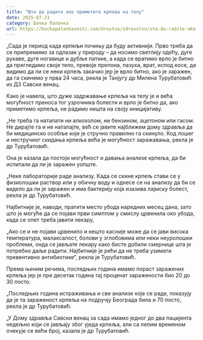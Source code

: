 ```yaml
---
title: "Шта да радите ако приметите крпеља на телу"
date: 2025-07-21
category: Бачка Паланка
url: https://backapalankavesti.com/drustvo/zdravstvo/sta-da-radite-ako-primetite-krpelja-na-telu/
---
```


„Сада је период када крпељи почињу да буду активнији. Прво треба да се припремимо за одлазак у природу – да носимо светлију одећу, дуге рукаве, дуге ногавице и дубље патике, а када се вратимо врло је битно да прегледамо своје тело, превоје препона, пазуха, врат, испод косе, да видимо да ли се неки крпељ закачио јер је врло битно, ако је заражен, да га скинемо у прва 24 часа, рекла је Танјугу др Милена Турубатовић из ДЗ Савски венац.

Како је навела, што дуже задржавање крпеља на телу је и већа могућност преноса тог узрочника болести и врло је битно да, ако приметимо крпеља, не радимо ништа на своју иницијативу.

„Не треба га натапати ни алкохолом, ни бензином, ацетоном или гасом. Не дирајте га и не натапајте, већ се јавите најближем дому здравља да би медицинско особље које је стручно правилно га скинуло. Код лошег и нестручног скидања крпеља већа је могућност заражавања, рекла је др Турубатовић.

Она је казала да постоји могућност и давања анализе крпеља, да би испитали да ли је заражен уопште.

„Неке лабораторије раде анализу. Када се скине крпељ стави се у физиолошки раствор или у обичну воду и однесе се на анализу да би се видело да ли је заражен и има бактерију која изазива лајмску болест, рекла је др Турубатовић.

Најбитније је, наводи, пратити место убода наредних месец дана, зато што је могуће да се појави први симптом у смислу црвенила око убода, када се опет треба јавити лекару,

„Ако се и не појави црвенило и нешто касније може да се јави висока температура, малаксалост, болови у зглобовима или неки неуролошки проблеми, онда се јављате лекару како бисте добили смернице шта је потребно даље радити. Најбитније је рећи да не треба узимати превентивно антибиотике“, рекла је Турубатовић.

Према њеним речима, последњих година имамо пораст заражених крпеља јер је пре десетак година тај проценат заражености био 20 до 30 посто.

„Последњих година истраживања и све анализе које се раде, показују да је та зараженост крпеља на подручју Београда била и 70 посто, рекла је др Турубатовић.

„У Дому здравља Савски венац за сада имамо једног до два пацијента недељно који се јављају због уједа крпеља, али са лепим временом очекује се већи број, казала је др Турубатовић.
